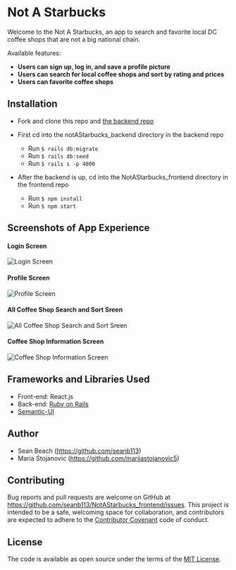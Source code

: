 # Not A Starbucks
Welcome to the Not A Starbucks, an app to search and favorite local DC coffee shops that are not a big national chain.

Available features:
- **Users can sign up, log in, and save a profile picture**
- **Users can search for local coffee shops and sort by rating and prices**
- **Users can favorite coffee shops**

## Installation

- Fork and clone this repo and [the backend repo](https://github.com/seanb113/notAStarbucks_backend)

- First cd into the notAStarbucks_backend directory in the backend repo
  - Run `$ rails db:migrate`
  - Run `$ rails db:seed`
  - Run `$ rails s -p 4000`
- After the backend is up, cd into the NotAStarbucks_frontend directory in the frontend repo
  - Run `$ npm install`
  - Run `$ npm start`

## Screenshots of App Experience

#### Login Screen
![Login Screen](./public/img/logini.png) 

#### Profile Screen
![Profile Screen](./public/img/profilei.png)

#### All Coffee Shop Search and Sort Sreen
![All Coffee Shop Search and Sort Sreen](./public/img/coffeelis.png) 

#### Coffee Shop Information Screen
![Coffee Shop Information Screen](./public/img/coffeepagei.png) 

## Frameworks and Libraries Used

- Front-end: React.js
- Back-end: [Ruby on Rails](https://github.com/rails/rails)
- [Semantic-UI](https://semantic-ui.com/)

## Author
- Sean Beach (https://github.com/seanb113)
- Maria Stojanovic (https://github.com/marijastojanovic5)

## Contributing
Bug reports and pull requests are welcome on GitHub at https://github.com/seanb113/NotAStarbucks_frontend/issues. This project is intended to be a safe, welcoming space for collaboration, and contributors are expected to adhere to the [Contributor Covenant](http://contributor-covenant.org) code of conduct.

## License

The code is available as open source under the terms of the [MIT License](https://opensource.org/licenses/MIT).
